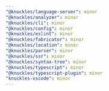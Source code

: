 ```yaml
---
"@knuckles/language-server": minor
"@knuckles/analyzer": minor
"@knuckles/cli": minor
"@knuckles/config": minor
"@knuckles/eslint": minor
"@knuckles/fabricator": minor
"@knuckles/location": minor
"@knuckles/parser": minor
"@knuckles/ssr": minor
"@knuckles/syntax-tree": minor
"@knuckles/typescript": minor
"@knuckles/typescript-plugin": minor
"knuckles-vscode": minor
---
```

